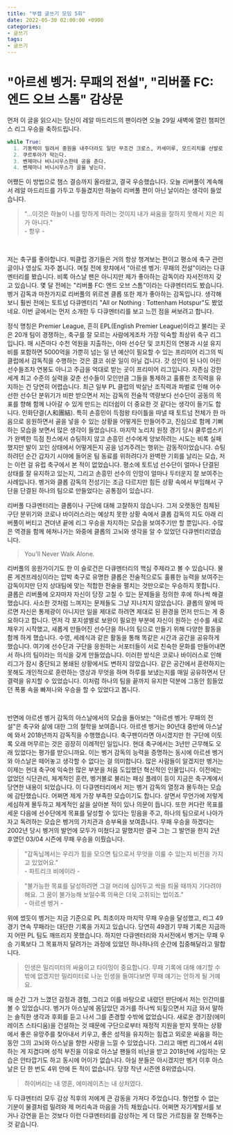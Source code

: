 ```yaml
---
title: "부캠 글쓰기 모임 5회"
date: 2022-05-30 02:00:00 +0900
categories:
- 글쓰기
tags:
- 글쓰기
---
```


# "아르센 벵거: 무패의 전설", "리버풀 FC: 엔드 오브 스톰" 감상문

먼저 이 글을 읽으시는 당신이 레알 마드리드의 팬이라면 오늘 29일 새벽에 열린 챔피언스 리그 우승을 축하드립니다.

```python
while True:
  1. 기동력이 밀려서 중원을 내주더라도 일단 무조건 크로스, 카세미루, 모드리치를 선발로 내세운다.
  2. 쿠르투아가 막는다.
  3. 벤제마나 비니시우스한테 공을 준다.
  4. 벤제마나 비니시우스가 골을 넣는다.
```

어쨌든 이 방법으로 챔스 결승까지 올라왔고, 결국 우승했습니다. 오늘 리버풀이 계속해서 레알 마드리드를 가두고 두들겼지만 하늘이 리버풀 편이 아닌 날이라는 생각이 들었습니다. 

> "...이것은 하늘이 나를 망하게 하려는 것이지 내가 싸움을 잘하지 못해서 지은 죄가 아니다."  
> \- 항우 -

<br/>


저는 축구를 좋아합니다. 빅클럽 경기들은 거의 항상 챙겨보는 편이고 평소에 축구 관련 글이나 영상도 자주 봅니다. 며칠 전에 왓챠에서 "아르센 벵거: 무패의 전설"이라는 다큐멘터리를 봤습니다. 비록 아스날 팬은 아니지만 제가 좋아하는 감독이라 자서전까지 갖고 있습니다. 몇 달 전에는 "리버풀 FC: 엔드 오브 스톰"이라는 다큐멘터리도 봤습니다. 벵거 감독과 마찬가지로 리버풀의 위르겐 클롭 또한 제가 좋아하는 감독입니다. 생각해보니 훨씬 전에는 토트넘 다큐멘터리 "All or Nothing : Tottenham Hotspur"도 봤었네요. 이번 글에서는 먼저 소개한 두 다큐멘터리를 보고 느낀 점을 써보려고 합니다.

정식 명칭은 Premier League, 흔히 EPL(English Premier League)이라고 불리는 곳은 20개 팀이 경쟁하는, 축구를 잘 모르는 사람에게조차 가장 익숙할 최상위 축구 리그입니다. 매 시즌마다 수천 억원을 지출하는, 아마 선수단 및 코치진의 연봉과 시설 유지비를 포함하면 5000억을 가뿐히 넘는 일 년 예산이 필요할 수 있는 프리미어 리그의 빅클럽에서 감독직을 수행하는 것은 결코 쉬운 일이 아닐 겁니다. 갓 성인이 된 나이 어린 선수들조차 연봉도 아니고 주급을 억대로 받는 곳이 프리미어 리그입니다. 자존심 강한 세계 최고 수준의 실력을 갖춘 선수들이 모인만큼 그들을 통제하고 훌륭한 조직력을 유지하는 건 당연히 어렵습니다. 최근 일부 PL 클럽의 박살난 조직력과 파벌로 인해 어수선한 선수단 분위기가 비판 받으면서 저는 감독의 전술적 역량보다 선수단이 공동의 목표를 향해 함께 나아갈 수 있게 만드는 리더쉽이 더 중요한 것 같다는 생각이 들기도 합니다. 인화단결(人和團結). 특히 손흥민이 득점왕 타이틀을 따낼 때 토트넘 전체가 한 마음으로 응원하면서 골을 넣을 수 있는 상황을 어떻게든 만들어주고, 진심으로 함께 기뻐하는 모습을 보면서 많은 생각이 들었습니다. 마지막 노리치 원정 경기 당시 쿨루셉스키가 완벽한 득점 찬스에서 슈팅하지 않고 손흥민 선수에게 양보하려는 시도는 비록 실패했지만 발이 꼬인 상태에서 어떻게든지 공을 넘겨주려는 행위는 감동적이었습니다. 슈팅하려던 순간 갑자기 시야에 들어온 팀 동료를 위하려다가 완벽한 기회를 날리는 모습, 저는 이런 걸 유럽 축구에서 본 적이 없었습니다. 평소에 토트넘 선수단이 얼마나 단결된 상태를 잘 유지하고 있는지, 그리고 손흥민 선수의 인망이 얼마나 두터운지 잘 보여주는 사례입니다. 벵거와 클롭 감독의 전성기는 조금 다르지만 힘든 상황 속에서 부임해서 구단을 단결된 하나의 팀으로 만들었다는 공통점이 있습니다.

리버풀 다큐멘터리는 클롭이나 구단에 대해 고찰하지 않습니다. 그저 오랫동안 침체된 구단 분위기와 코로나 바이러스라는 예상치 못한 상황 속에서 클롭 감독의 지도 아래 리버풀이 버티고 견뎌낸 끝에 리그 우승을 차지하는 모습을 보여주기만 할 뿐입니다. 수많은 역경을 함께 헤쳐나가는 와중에 클롭의 고뇌와 생각을 알 수 있었던 다큐멘터리였습니다.

> You'll Never Walk Alone.

리버풀의 응원가이기도 한 이 슬로건은 다큐멘터리의 핵심 주제라고 볼 수 있습니다. 물론 게겐프레싱이라는 압박 축구로 유명한 클롭은 전술적으로도 훌륭한 능력을 보여주는 감독이지만 단지 상대팀에 맞는 적합한 전술을 펼치는 것만으로는 우승하지 못합니다. 클롭은 리버풀에 오자마자 자신이 당장 고칠 수 있는 문제들을 정의한 후에 하나씩 해결했습니다. 사소한 것처럼 느껴지는 문제들도 그냥 지나치지 않았습니다. 클롭의 말에 따르면 자신은 통제광이 아니지만 일을 제대로 하려면 제대로 된 환경을 먼저 만드는 게 중요하다고 합니다. 먼저 각 포지셜별로 보완이 필요한 부분에 자신이 원하는 선수를 새로 채우기 시작했고, 새롭게 만들어진 선수단을 하나의 팀으로 만들기 위해 다양한 활동을 함께 하게 했습니다. 수영, 세례식과 같은 활동을 통해 똑같은 시간과 공간을 공유하게 했습니다. 여기에 선수단과 구단을 응원하는 서포터들이 서로 친숙한 문화를 만들어내면서 하나의 팀이라는 의식을 갖게 만들었습니다. 이러한 방식은 코로나 바이러스로 인해 리그가 잠시 중단되고 봉쇄된 상황에서도 변하지 않았습니다. 같은 공간에서 훈련하지는 못해도 개인적으로 훈련하는 영상과 무엇을 하며 하루를 보냈는지를 매일 공유하면서 단결력을 유지할 수 있었습니다. 이처럼 하나의 팀을 끝까지 유지한 덕분에 그동안 힘들었던 폭풍 속을 빠져나와 우승을 할 수 있었다고 봅니다.

<br/>

반면에 아르센 벵거 감독의 아스날에서의 모습을 돌아보는 "아르센 벵거: 무패의 전설"은 축구와 삶에 대한 그의 철학을 보여줍니다. 아르센 벵거는 90년대 중반에 아스날에 와서 2018년까지 감독직을 수행했습니다. 축구팬이라면 아시겠지만 한 구단에 이토록 오래 머무르는 것은 굉장히 이례적인 일입니다. 현대 축구에서는 3년만 근무해도 오래 있었다는 평가를 받으니까요. 이는 벵거 감독의 능력을 증명하는 동시에 아르센 벵거와 아스날은 떼어놓고 생각할 수 없다는 걸 의미합니다. 많은 사람들이 알겠지만 벵거는 이제는 현대 축구에 익숙한 많은 부분을 처음 도입했던 혁신적인 인물입니다. 이전에는 없었던 식단관리, 체계적인 훈련, 벵거볼로 불리는 패싱 플레이 등이 지금은 축구계에서 당연한 내용이 되었습니다. 이 다큐멘터리에서 저는 벵거 감독의 열정과 몰두하는 모습에 감탄했습니다. 어쩌면 제게 가장 부족한 모습이기도 합니다. 살면서 무언가에 저렇게 세심하게 몰두하고 체계적인 삶을 살아본 적이 있나 의문이 듭니다. 또한 커다란 목표를 세운 다음에 선수단에게 목표를 달성할 수 있다는 믿음을 주고, 하나의 팀으로서 나아가자고 독려하는 모습은 벵거의 가치관과 승부욕을 보여줍니다. 무패 우승을 하겠다는 2002년 당시 벵거의 발언에 모두가 미쳤다고 말했지만 결국 그는 그 발언을 한지 2년 후였던 03/04 시즌에 무패 우승을 이뤘습니다.  



> "감독님께서는 우리가 힘을 모으면 팀으로서 무엇을 이룰 수 있는지 비전을 가지고 있었어요."  
> \- 파트리크 비에이라 -

> "불가능한 목표를 달성하려면 그걸 머리에 심어두고 싹을 틔울 때까지 기다려야 해요. 그 꿈이 불가능해 보일수록 의욕은 더욱 고취되는 법이죠."  
> \- 아르센 벵거 -



위에 썼듯이 벵거는 지금 기준으로 PL 최초이자 마지막 무패 우승을 달성했고, 리그 49경기 연속 무패라는 대단한 기록을 가지고 있습니다. 당연히 49경기 무패 기록은 지금까지 어떤 PL 팀도 깨뜨리지 못했습니다. 하지만 다큐멘터리와 자서전에서 벵거는 무패 우승 기록보다 그 목표까지 달려가는 과정에 있었던 하나하나의 순간에 집중해달라고 말합니다.  


> 인생은 밀리미터의 싸움이고 타이밍이 중요합니다. 무패 기록에 대해 얘기할 수밖에 없겠지만 밀리미터로 나눈 인생을 들여다보면 무패 얘기는 안하게 될 거예요.  


매 순간 그가 느꼈던 감정과 경험, 그리고 이를 바탕으로 내렸던 판단에서 저는 인간미를 볼 수 있었습니다. 벵거가 아스날에 몸담았던 과거를 하나씩 되짚으면서 지금 와서 말하는 솔직한 생각과 후회를 듣고 나서 그를 존경할 수밖에 없었습니다. 새로운 경기장(에미레이츠 스타디움)을 건설하는 것 때문에 구단으로부터 재정적 지원을 받지 못하는 상황에서 좋은 유망주를 찾아내서 키우고, 좋은 성적을 유지하는 힘겹고 외로운 싸움을 하는 동안 그의 고뇌와 아스날을 향한 사랑을 느낄 수 있었습니다. 그리고 매번 리그에서 4위하는 게 지겹다며 성적 부진을 이유로 아스날 팬들의 비난을 받고 2018년에 사임하는 모습은 안타깝기도 하고 동시에 어이가 없습니다. 아실 분들은 아시겠지만 벵거 이후 아스날은 단 한 번도 4위 안에 든 적이 없습니다. 당장 작년 시즌엔 8위였습니다.  


> 하이버리는 내 영혼, 에미레이츠는 내 상처였다. 
 

두 다큐멘터리 모두 감상 직후의 저에게 큰 감동을 가져다 주었습니다. 형언할 수 없는 기분이 물결처럼 밀려와 제 머리속과 마음을 가득 채웠습니다. 어쩌면 자기계발서를 보거나 강연을 듣는 것보다 이런 다큐멘터리를 감상하는 게 더 많은 가르침을 잘 전해주는 것 같습니다.

